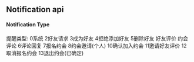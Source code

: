## Notification api

#### Notification Type

提醒类型: 0系统 2好友请求 3成为好友 4拒绝添加好友 5删除好友  好友评价  约会评论 6评论回复 7报名约会 8约会邀请(个人) 10确认加入约会 11邀请好友评价 12取消报名约会 13退出约会(已确定)